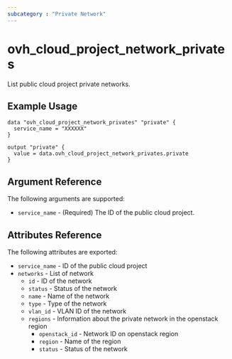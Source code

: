 ```yaml
---
subcategory : "Private Network"
---
```


# ovh_cloud_project_network_privates

List public cloud project private networks.

## Example Usage

```hcl
data "ovh_cloud_project_network_privates" "private" {
  service_name = "XXXXXX"
}

output "private" {
  value = data.ovh_cloud_project_network_privates.private
}
```

## Argument Reference

The following arguments are supported:

- `service_name` - (Required) The ID of the public cloud project.


## Attributes Reference

The following attributes are exported:

- `service_name` - ID of the public cloud project
- `networks` - List of network
  - `id` - ID of the network
  - `status` - Status of the network
  - `name` - Name of the network
  - `type` - Type of the network
  - `vlan_id` - VLAN ID of the network
  - `regions` - Information about the private network in the openstack region
    - `openstack_id` - Network ID on openstack region
    - `region` - Name of the region
    - `status` - Status of the network